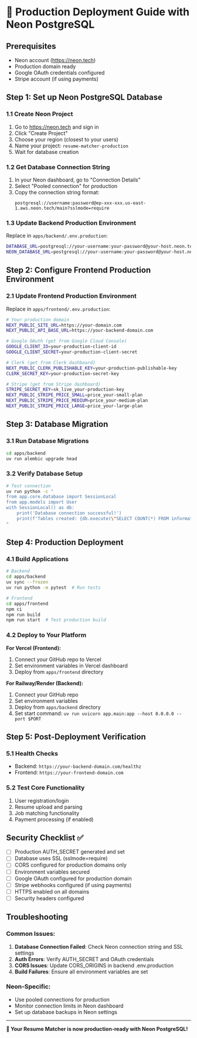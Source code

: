 # 🚀 Production Deployment Guide with Neon PostgreSQL

## Prerequisites
- Neon account (https://neon.tech)
- Production domain ready
- Google OAuth credentials configured
- Stripe account (if using payments)

## Step 1: Set up Neon PostgreSQL Database

### 1.1 Create Neon Project
1. Go to https://neon.tech and sign in
2. Click "Create Project"
3. Choose your region (closest to your users)
4. Name your project: `resume-matcher-production`
5. Wait for database creation

### 1.2 Get Database Connection String
1. In your Neon dashboard, go to "Connection Details"
2. Select "Pooled connection" for production
3. Copy the connection string format:
   ```
   postgresql://username:password@ep-xxx-xxx.us-east-1.aws.neon.tech/main?sslmode=require
   ```

### 1.3 Update Backend Production Environment
Replace in `apps/backend/.env.production`:
```bash
DATABASE_URL=postgresql://your-username:your-password@your-host.neon.tech/main?sslmode=require
NEON_DATABASE_URL=postgresql://your-username:your-password@your-host.neon.tech/main?sslmode=require
```

## Step 2: Configure Frontend Production Environment

### 2.1 Update Frontend Production Environment
Replace in `apps/frontend/.env.production`:
```bash
# Your production domain
NEXT_PUBLIC_SITE_URL=https://your-domain.com
NEXT_PUBLIC_API_BASE_URL=https://your-backend-domain.com

# Google OAuth (get from Google Cloud Console)
GOOGLE_CLIENT_ID=your-production-client-id
GOOGLE_CLIENT_SECRET=your-production-client-secret

# Clerk (get from Clerk dashboard)
NEXT_PUBLIC_CLERK_PUBLISHABLE_KEY=your-production-publishable-key
CLERK_SECRET_KEY=your-production-secret-key

# Stripe (get from Stripe dashboard)
STRIPE_SECRET_KEY=sk_live_your-production-key
NEXT_PUBLIC_STRIPE_PRICE_SMALL=price_your-small-plan
NEXT_PUBLIC_STRIPE_PRICE_MEDIUM=price_your-medium-plan
NEXT_PUBLIC_STRIPE_PRICE_LARGE=price_your-large-plan
```

## Step 3: Database Migration

### 3.1 Run Database Migrations
```bash
cd apps/backend
uv run alembic upgrade head
```

### 3.2 Verify Database Setup
```bash
# Test connection
uv run python -c "
from app.core.database import SessionLocal
from app.models import User
with SessionLocal() as db:
    print('Database connection successful!')
    print(f'Tables created: {db.execute(\"SELECT COUNT(*) FROM information_schema.tables WHERE table_schema = 'public'\").scalar()}')
"
```

## Step 4: Production Deployment

### 4.1 Build Applications
```bash
# Backend
cd apps/backend
uv sync --frozen
uv run python -m pytest  # Run tests

# Frontend  
cd apps/frontend
npm ci
npm run build
npm run start  # Test production build
```

### 4.2 Deploy to Your Platform

**For Vercel (Frontend):**
1. Connect your GitHub repo to Vercel
2. Set environment variables in Vercel dashboard
3. Deploy from `apps/frontend` directory

**For Railway/Render (Backend):**
1. Connect your GitHub repo
2. Set environment variables
3. Deploy from `apps/backend` directory
4. Set start command: `uv run uvicorn app.main:app --host 0.0.0.0 --port $PORT`

## Step 5: Post-Deployment Verification

### 5.1 Health Checks
- Backend: `https://your-backend-domain.com/healthz`
- Frontend: `https://your-frontend-domain.com`

### 5.2 Test Core Functionality
1. User registration/login
2. Resume upload and parsing
3. Job matching functionality
4. Payment processing (if enabled)

## Security Checklist ✅

- [ ] Production AUTH_SECRET generated and set
- [ ] Database uses SSL (sslmode=require)
- [ ] CORS configured for production domains only
- [ ] Environment variables secured
- [ ] Google OAuth configured for production domain
- [ ] Stripe webhooks configured (if using payments)
- [ ] HTTPS enabled on all domains
- [ ] Security headers configured

## Troubleshooting

### Common Issues:
1. **Database Connection Failed**: Check Neon connection string and SSL settings
2. **Auth Errors**: Verify AUTH_SECRET and OAuth credentials
3. **CORS Issues**: Update CORS_ORIGINS in backend .env.production
4. **Build Failures**: Ensure all environment variables are set

### Neon-Specific:
- Use pooled connections for production
- Monitor connection limits in Neon dashboard
- Set up database backups in Neon settings

---

**🎯 Your Resume Matcher is now production-ready with Neon PostgreSQL!**
